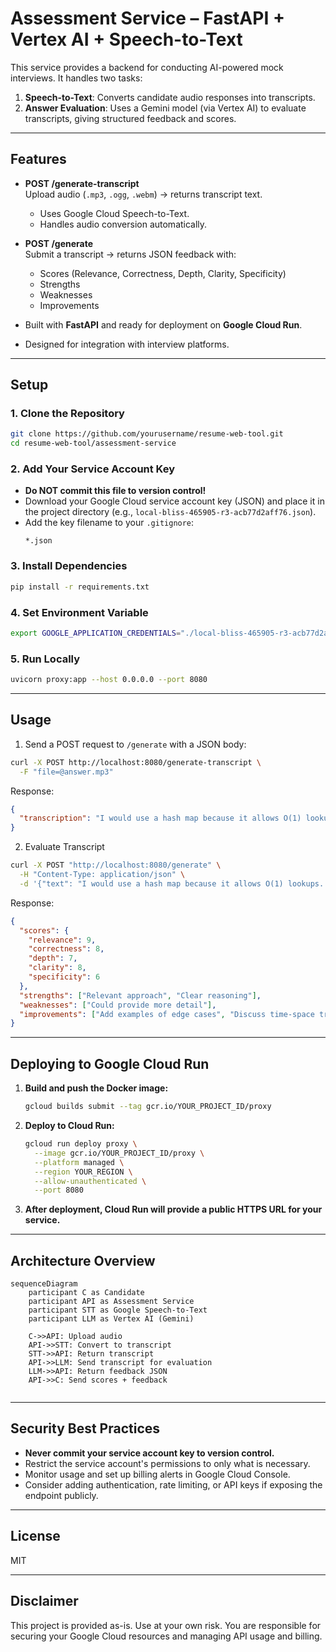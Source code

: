 # Assessment Service – FastAPI + Vertex AI + Speech-to-Text

This service provides a backend for conducting AI-powered mock interviews.
It handles two tasks:
1. **Speech-to-Text**: Converts candidate audio responses into transcripts.  
2. **Answer Evaluation**: Uses a Gemini model (via Vertex AI) to evaluate transcripts, giving structured feedback and scores.  

---

## Features
- **POST /generate-transcript**  
  Upload audio (`.mp3`, `.ogg`, `.webm`) → returns transcript text.  
  - Uses Google Cloud Speech-to-Text.  
  - Handles audio conversion automatically.  

- **POST /generate**  
  Submit a transcript → returns JSON feedback with:  
  - Scores (Relevance, Correctness, Depth, Clarity, Specificity)  
  - Strengths  
  - Weaknesses  
  - Improvements  

- Built with **FastAPI** and ready for deployment on **Google Cloud Run**.  
- Designed for integration with interview platforms.  

---

## Setup

### 1. Clone the Repository

```bash
git clone https://github.com/yourusername/resume-web-tool.git
cd resume-web-tool/assessment-service
```

### 2. Add Your Service Account Key

- **Do NOT commit this file to version control!**
- Download your Google Cloud service account key (JSON) and place it in the project directory (e.g., `local-bliss-465905-r3-acb77d2aff76.json`).
- Add the key filename to your `.gitignore`:
  ```
  *.json
  ```

### 3. Install Dependencies

```bash
pip install -r requirements.txt
```

### 4. Set Environment Variable

```bash
export GOOGLE_APPLICATION_CREDENTIALS="./local-bliss-465905-r3-acb77d2aff76.json"
```

### 5. Run Locally

```bash
uvicorn proxy:app --host 0.0.0.0 --port 8080
```

---

## Usage

1. Send a POST request to `/generate` with a JSON body:

```bash
curl -X POST http://localhost:8080/generate-transcript \
  -F "file=@answer.mp3"
```

Response:

```json
{
  "transcription": "I would use a hash map because it allows O(1) lookups..."
}
```

2. Evaluate Transcript
```bash
curl -X POST "http://localhost:8080/generate" \
  -H "Content-Type: application/json" \
  -d '{"text": "I would use a hash map because it allows O(1) lookups..."}'
```

Response:
```json
{
  "scores": {
    "relevance": 9,
    "correctness": 8,
    "depth": 7,
    "clarity": 8,
    "specificity": 6
  },
  "strengths": ["Relevant approach", "Clear reasoning"],
  "weaknesses": ["Could provide more detail"],
  "improvements": ["Add examples of edge cases", "Discuss time-space tradeoffs"]
}
```
---

## Deploying to Google Cloud Run

1. **Build and push the Docker image:**
   ```bash
   gcloud builds submit --tag gcr.io/YOUR_PROJECT_ID/proxy
   ```
2. **Deploy to Cloud Run:**
   ```bash
   gcloud run deploy proxy \
     --image gcr.io/YOUR_PROJECT_ID/proxy \
     --platform managed \
     --region YOUR_REGION \
     --allow-unauthenticated \
     --port 8080
   ```
3. **After deployment, Cloud Run will provide a public HTTPS URL for your service.**

---

## Architecture Overview
```mermaid
sequenceDiagram
    participant C as Candidate
    participant API as Assessment Service
    participant STT as Google Speech-to-Text
    participant LLM as Vertex AI (Gemini)

    C->>API: Upload audio
    API->>STT: Convert to transcript
    STT->>API: Return transcript
    API->>LLM: Send transcript for evaluation
    LLM->>API: Return feedback JSON
    API->>C: Send scores + feedback
    
```  
  
---

## Security Best Practices

- **Never commit your service account key to version control.**
- Restrict the service account's permissions to only what is necessary.
- Monitor usage and set up billing alerts in Google Cloud Console.
- Consider adding authentication, rate limiting, or API keys if exposing the endpoint publicly.

---

## License

MIT

---

## Disclaimer

This project is provided as-is. Use at your own risk. You are responsible for securing your Google Cloud resources and managing API usage and billing.
